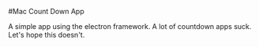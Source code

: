 #Mac Count Down App

A simple app using the electron framework. A lot of countdown apps suck. Let's hope this doesn't.